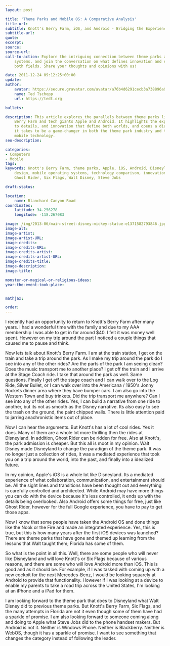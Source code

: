 ```yaml
---
layout: post

title: 'Theme Parks and Mobile OS: A Comparative Analysis'
title-url:
subtitle: Knott's Berry Farm, iOS, and Android - Bridging the Experience Gap
subtitle-url:
quote:
excerpt:
source:
source-url:
call-to-action: Explore the intriguing connection between theme parks and mobile operating
    systems, and join the conversation on what defines innovation and excellence in
    both fields. Share your thoughts and opinions with us!

date: 2011-12-24 09:12:25+00:00
update:
author:
    avatar: https://secure.gravatar.com/avatar/a76b4d6291cecb3a738896a971bfb903?s=512&d=mp&r=g
    name: Ted Tschopp
    url: https://tedt.org

bullets:

description: This article explores the parallels between theme parks like Knott's
    Berry Farm and tech giants Apple and Android. It highlights the experiences, attention
    to details, and innovation that define both worlds, and opens a dialogue on what
    it takes to be a game-changer in both the theme park industry and the world of
    mobile technology.
seo-description:

categories:
- Computers
- Mobile
tags:
keywords: Knott's Berry Farm, theme parks, Apple, iOS, Android, Disneyland, experience
    design, mobile operating systems, technology comparison, innovation, user experience,
    Ghost Rider, Six Flags, Walt Disney, Steve Jobs

draft-status:

location:
    name: Blanchard Canyon Road
coordinates:
    latitude: 34.256278
    longitude: -118.267083

image: /img/2013-06/main-street-disney-mickey-statue-e1371582793846.jpg
image-alt:
image-artist:
image-artist-URL:
image-credits:
image-credits-URL:
image-credits-artist:
image-credits-artist-URL:
image-credits-title:
image-description:
image-title:

monster-or-magical-or-religious-ideas:
year-the-event-took-place:


mathjax:

order:
---
```

I recently had an opportunity to return to Knott's Berry Farm after many years. I had a wonderful time with the family and due to my AAA membership I was able to get in for around $40. I felt it was money well spent. However on my trip around the part I noticed a couple things that caused me to pause and think.

Now lets talk about Knott's Berry Farm. I am at the train station, I get on the train and take a trip around the park. As I make my trip around the park do I see into any of the other rides? Are the parts of the park I am seeing clean? Does the music transport me to another place? I get off the train and I arrive at the Stage Coach ride. I take that around the park as well. Same questions. Finally I get off the stage coach and I can walk over to the Log Ride, Silver Bullet, or I can walk over into the Americana / 1950's Jonny Rockets dinner area where they have bumper cars. I am also go into the Western Town and buy trinkets. Did the trip transport me anywhere? Can I see into any of the other rides. Yes, I can build a narrative from one ride to another, but its not as smooth as the Disney narrative. Its also easy to see the trash on the ground, the paint chipped walls. There is little attention paid to jarring anachronistic items out of place.

Now I can hear the arguments. But Knott's has a lot of cool rides. Yes it does. Many of them are a whole lot more thrilling then the rides at Disneyland. In addition, Ghost Rider can be ridden for free. Also at Knott's, the park admission is cheaper. But this all is moot in my opinion. Walt Disney made Disneyland to change the paradigm of the theme park. It was no longer just a collection of rides, it was a mediated experience that took you on a trip around the world, into the past, and finally into a idealized future.

In my opinion, Apple's iOS is a whole lot like Disneyland. Its a mediated experience of what collaboration, communication, and entertainment should be. All the sight lines and transitions have been thought out and everything is carefully controlled and architected. While Android may have more things you can do with the device because it's less controlled, it ends up with the details being overlooked. Also Android offers some things for free, just like Ghost Rider, however for the full Google experience, you have to pay to get those apps.

Now I know that some people have taken the Android OS and done things like the Nook or the Fire and made an integrated experience. Yes, this is true, but this is how many years after the first iOS devices was launched? There are theme parks that have gone and themed up learning from the lessons that Walt taught them; Florida has some of them.

So what is the point in all this. Well, there are some people who will never like Disneyland and will love Knott's or Six Flags because of various reasons, and there are some who will love Android more than iOS. This is good and as it should be. For example, if I was tasked with coming up with a new cockpit for the next Mercedes-Benz, I would be looking squarely at Android to provide that functionality. However if I was looking at a device to enable my parents to take a road trip across the United States, I'm looking at an iPhone and a iPad for them.

I am looking forward to the theme park that does to Disneyland what Walt Disney did to previous theme parks. But Knott's Berry Farm, Six Flags, and the many attempts in Florida are not it even though some of them have had a sparkle of promise. I am also looking forward to someone coming along and doing to Apple what Steve Jobs did to the phone handset makers. But Android is not it. Neither is Windows Phone. Neither is Blackberry. Neither is WebOS, though it has a sparkle of promise. I want to see something that changes the category instead of following the leader.